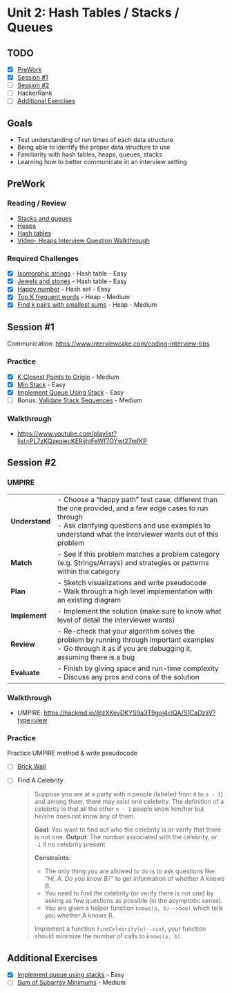 # Unit 2: Hash Tables / Stacks / Queues

## TODO

- [x] [PreWork](#PreWork)
- [x] [Session #1](#Session-1)
- [ ] [Session #2](#Session-2)
- [ ] HackerRank
- [ ] [Additional Exercises](#Additional-Exercises)

## Goals
- Test understanding of run times of each data structure
- Being able to identify the proper data structure to use
- Familiarity with hash tables, heaps, queues, stacks
- Learning how to better communicate in an interview setting
  
## PreWork
### Reading / Review

- <a href="https://guides.codepath.org/compsci/Stacks-and-Queues">Stacks and queues</a>
- <a href="https://guides.codepath.org/compsci/Heaps">Heaps</a>
- <a href="https://guides.codepath.org/compsci/Hash-Tables">Hash tables</a>
- <a href="https://www.youtube.com/playlist?list=PL7zKQzeqjecKERijhtFeWf7OYwt27mfKP">Video- Heaps Interview Question Walkthrough</a>

### Required Challenges
- [x] <a href="https://leetcode.com/problems/isomorphic-strings/description/">Isomorphic strings</a> - Hash table - Easy
- [x] <a href="https://leetcode.com/problems/jewels-and-stones/description/">Jewels and stones</a> - Hash table - Easy
- [x] <a href="https://leetcode.com/problems/happy-number/description/">Happy number</a> - Hash set - Easy
- [x] <a href="https://leetcode.com/problems/top-k-frequent-words/description/">Top K frequent words</a> - Heap - Medium
- [x] <a href="https://leetcode.com/problems/find-k-pairs-with-smallest-sums/description/">Find k pairs with smallest sums</a> - Heap - Medium

## Session #1
Communication: https://www.interviewcake.com/coding-interview-tips

### Practice
- [x] [K Closest Points to Origin](https://leetcode.com/problems/k-closest-points-to-origin/) - Medium
- [x] [Min Stack](https://leetcode.com/problems/min-stack/) - Easy
- [x] [Implement Queue Using Stack](https://leetcode.com/problems/implement-queue-using-stacks/) - Easy
- [ ] Bonus: [Validate Stack Sequences](https://leetcode.com/problems/validate-stack-sequences/) - Medium
  
### Walkthrough
- https://www.youtube.com/playlist?list=PL7zKQzeqjecKERijhtFeWf7OYwt27mfKP
  
## Session #2
### UMPIRE
|||
|-|-|
| **Understand** | - Choose a “happy path” test case, different than the one provided, and a few edge cases to run through <br />- Ask clarifying questions and use examples to understand what the interviewer wants out of this problem |
| **Match** | - See if this problem matches a problem category (e.g. Strings/Arrays) and strategies or patterns within the category |
| **Plan** | - Sketch visualizations and write pseudocode <br />- Walk through a high level implementation with an existing diagram
| **Implement** | - Implement the solution (make sure to know what level of detail the interviewer wants) |
| **Review** | - Re-check that your algorithm solves the problem by running through important examples<br />- Go through it as if you are debugging it, assuming there is a bug
| **Evaluate** | - Finish by giving space and run-time complexity <br/>- Discuss any pros and cons of the solution
### Walkthrough
- UMPIRE: https://hackmd.io/@zXKevDKYS9a3T9goj4clQA/S1CaDzIiV?type=view
### Practice
Practice UMPIRE method & write pseudocode
- [ ] [Brick Wall](https://leetcode.com/problems/brick-wall/)
- [ ] Find A Celebrity
  > Suppose you are at a party with n people (labeled from `0` to `n - 1`) and among them, there may exist one celebrity. The definition of a celebrity is that all the other `n - 1` people know him/her but he/she does not know any of them.    
  >
  > **Goal**: You want to find out who the celebrity is or verify that there is not one.
  > **Output**: The number associated with the celebrity, or `-1` if no celebrity present
  >
  >**Constraints**:
  >- The only thing you are allowed to do is to ask questions like: *"Hi, A. Do you know B?"* to get information of whether A knows B. 
  >- You need to find the celebrity (or verify there is not one) by asking as few questions as possible (in the asymptotic sense).  
  >- You are given a helper function `knows(a, b)-->bool` which tells you whether A knows B. 
  > 
  > Implement a function `findCelebrity(n)-->int`, your function should minimize the number of calls to `knows(a, b)`.
  

## Additional Exercises
- [x] [Implement queue using stacks](https://leetcode.com/problems/implement-queue-using-stacks/description/) - Easy
- [ ] [Sum of Subarray Minimums](https://leetcode.com/problems/sum-of-subarray-minimums/) - Medium
